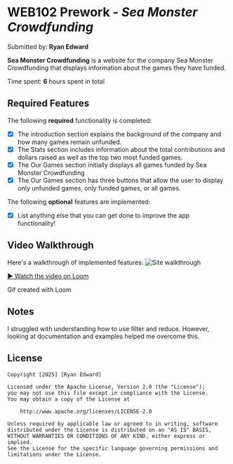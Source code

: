 # WEB102 Prework - *Sea Monster Crowdfunding*

Submitted by: **Ryan Edward**

**Sea Monster Crowdfunding** is a website for the company Sea Monster Crowdfunding that displays information about the games they have funded.

Time spent: **6** hours spent in total

## Required Features

The following **required** functionality is completed:
* [X] The introduction section explains the background of the company and how many games remain unfunded.
* [X] The Stats section includes information about the total contributions and dollars raised as well as the top two most funded games.
* [X] The Our Games section initially displays all games funded by Sea Monster Crowdfunding
* [X] The Our Games section has three buttons that allow the user to display only unfunded games, only funded games, or all games.

The following **optional** features are implemented:

* [X] List anything else that you can get done to improve the app functionality!

## Video Walkthrough

Here's a walkthrough of implemented features:
![Site walkthrough](assets/CodePathWeb102Prework-ezgif.com-video-to-gif-converter.gif)

[▶ Watch the video on Loom](https://www.loom.com/share/eb5c109e67ae4112b210fa602f00ed33?sid=617d4572-a92d-4b1c-a5d8-927efa5ba640)

<!-- Replace this with whatever GIF tool you used! -->
Gif created with Loom  
<!-- Recommended tools:
[Kap](https://getkap.co/) for macOS
[ScreenToGif](https://www.screentogif.com/) for Windows
[peek](https://github.com/phw/peek) for Linux. -->

## Notes
I struggled with understanding how to use filter and reduce. However, looking at documentation and examples helped me overcome this. 


## License

    Copyright [2025] [Ryan Edward]

    Licensed under the Apache License, Version 2.0 (the "License");
    you may not use this file except in compliance with the License.
    You may obtain a copy of the License at

        http://www.apache.org/licenses/LICENSE-2.0

    Unless required by applicable law or agreed to in writing, software
    distributed under the License is distributed on an "AS IS" BASIS,
    WITHOUT WARRANTIES OR CONDITIONS OF ANY KIND, either express or implied.
    See the License for the specific language governing permissions and
    limitations under the License.
